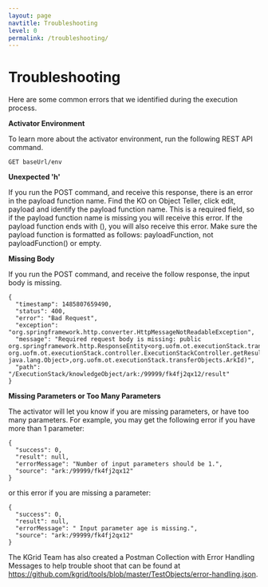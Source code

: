 ```yaml
---
layout: page
navtitle: Troubleshooting
level: 0
permalink: /troubleshooting/
---
```

# Troubleshooting

Here are some common errors that we identified during the execution process.

**Activator Environment**

To learn more about the activator environment, run the following REST API command.

```
GET baseUrl/env
```

**Unexpected 'h'**

If you run the POST command, and receive this response, there is an error in the payload function name. Find the KO on Object Teller, click edit, payload and identify the payload function name. This is a required field, so if the payload function name is missing you will receive this error. If the payload function ends with \(\), you will also receive this error. Make sure the payload function is formatted as follows: payloadFunction, not payloadFunction\(\) or empty.

**Missing Body**

If you run the POST command, and receive the follow response, the input body is missing.

```
{
  "timestamp": 1485807659490,
  "status": 400,
  "error": "Bad Request",
  "exception": "org.springframework.http.converter.HttpMessageNotReadableException",
  "message": "Required request body is missing: public org.springframework.http.ResponseEntity<org.uofm.ot.executionStack.transferObjects.Result> org.uofm.ot.executionStack.controller.ExecutionStackController.getResultByArkId(java.util.Map<java.lang.String, java.lang.Object>,org.uofm.ot.executionStack.transferObjects.ArkId)",
  "path": "/ExecutionStack/knowledgeObject/ark:/99999/fk4fj2qx12/result"
}
```

**Missing Parameters or Too Many Parameters**

The activator will let you know if you are missing parameters, or have too many parameters. For example, you may get the following error if you have more than 1 parameter:

```
{
  "success": 0,
  "result": null,
  "errorMessage": "Number of input parameters should be 1.",
  "source": "ark:/99999/fk4fj2qx12"
}
```

or this error if you are missing a parameter:

```
{
  "success": 0,
  "result": null,
  "errorMessage": " Input parameter age is missing.",
  "source": "ark:/99999/fk4fj2qx12"
}
```

The KGrid Team has also created a Postman Collection with Error Handling Messages to help trouble shoot that can be found at https://github.com/kgrid/tools/blob/master/TestObjects/error-handling.json.
